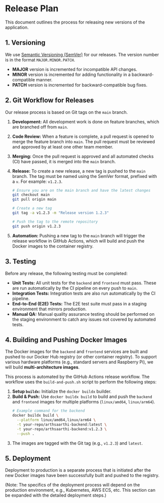 # Release Plan

This document outlines the process for releasing new versions of the application.

## 1. Versioning

We use [Semantic Versioning (SemVer)](https://semver.org/) for our releases. The version number is in the format `MAJOR.MINOR.PATCH`.

-   **MAJOR** version is incremented for incompatible API changes.
-   **MINOR** version is incremented for adding functionality in a backward-compatible manner.
-   **PATCH** version is incremented for backward-compatible bug fixes.

## 2. Git Workflow for Releases

Our release process is based on Git tags on the `main` branch.

1.  **Development:** All development work is done on feature branches, which are branched off from `main`.
2.  **Code Review:** When a feature is complete, a pull request is opened to merge the feature branch into `main`. The pull request must be reviewed and approved by at least one other team member.
3.  **Merging:** Once the pull request is approved and all automated checks (CI) have passed, it is merged into the `main` branch.
4.  **Release:** To create a new release, a new tag is pushed to the `main` branch. The tag must be named using the SemVer format, prefixed with a `v`. For example: `v1.2.3`.

    ```bash
    # Ensure you are on the main branch and have the latest changes
    git checkout main
    git pull origin main

    # Create a new tag
    git tag -a v1.2.3 -m "Release version 1.2.3"

    # Push the tag to the remote repository
    git push origin v1.2.3
    ```

5.  **Automation:** Pushing a new tag to the `main` branch will trigger the release workflow in GitHub Actions, which will build and push the Docker images to the container registry.

## 3. Testing

Before any release, the following testing must be completed:

-   **Unit Tests:** All unit tests for the `backend` and `frontend` must pass. These are run automatically by the CI pipeline on every push to `main`.
-   **Integration Tests:** Integration tests are also run automatically by the CI pipeline.
-   **End-to-End (E2E) Tests:** The E2E test suite must pass in a staging environment that mirrors production.
-   **Manual QA:** Manual quality assurance testing should be performed on the staging environment to catch any issues not covered by automated tests.

## 4. Building and Pushing Docker Images

The Docker images for the `backend` and `frontend` services are built and pushed to our Docker Hub registry (or other container registry). To support various hardware platforms (e.g., standard servers and Raspberry Pi), we will build **multi-architecture images**.

This process is automated by the GitHub Actions release workflow. The workflow uses the `build-and-push.sh` script to perform the following steps:

1.  **Setup `buildx`:** Initialize the `docker buildx` builder.
2.  **Build & Push:** Use `docker buildx build` to build and push the `backend` and `frontend` images for multiple platforms (`linux/amd64`, `linux/arm64`).
    ```bash
    # Example command for the backend
    docker buildx build \
      --platform linux/amd64,linux/arm64 \
      -t your-repo/arthsaarthi-backend:latest \
      -t your-repo/arthsaarthi-backend:v1.2.3 \
      --push .
    ```
3.  The images are tagged with the Git tag (e.g., `v1.2.3`) and `latest`.

## 5. Deployment

Deployment to production is a separate process that is initiated after the new Docker images have been successfully built and pushed to the registry.

(Note: The specifics of the deployment process will depend on the production environment, e.g., Kubernetes, AWS ECS, etc. This section can be expanded with the detailed deployment steps.)
